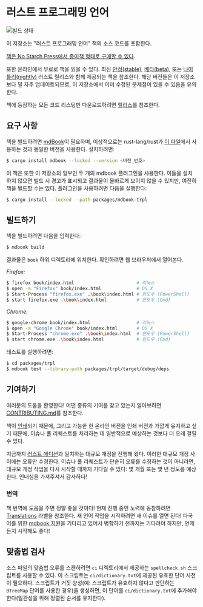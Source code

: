 # 러스트 프로그래밍 언어

![빌드 상태](https://github.com/rust-lang/book/workflows/CI/badge.svg)

이 저장소는 "러스트 프로그래밍 언어" 책의 소스 코드를 포함한다.

[책은 No Starch Press에서 종이책 형태로 구매할 수 있다][nostarch].

[nostarch]: https://nostarch.com/rust-programming-language-2nd-edition

또한 온라인에서 무료로 책을 읽을 수 있다. 최신 [안정(stable)], [베타(beta)], 또는 [나이틀리(nightly)] 러스트 릴리스와 함께 제공되는 책을 참조한다. 해당 버전들은 이 저장소보다 덜 자주 업데이트되므로, 이 저장소에서 이미 수정된 문제점이 있을 수 있음을 유의한다.

[안정(stable)]: https://doc.rust-lang.org/stable/book/
[베타(beta)]: https://doc.rust-lang.org/beta/book/
[나이틀리(nightly)]: https://doc.rust-lang.org/nightly/book/

책에 등장하는 모든 코드 리스팅만 다운로드하려면 [릴리스]를 참조한다.

[릴리스]: https://github.com/rust-lang/book/releases

## 요구 사항

책을 빌드하려면 [mdBook]이 필요하며, 이상적으로는 rust-lang/rust가 [이 파일][rust-mdbook]에서 사용하는 것과 동일한 버전을 사용한다. 설치하려면:

[mdBook]: https://github.com/rust-lang/mdBook
[rust-mdbook]: https://github.com/rust-lang/rust/blob/master/src/tools/rustbook/Cargo.toml

```bash
$ cargo install mdbook --locked --version <버전_번호>
```

이 책은 또한 이 저장소의 일부인 두 개의 mdbook 플러그인을 사용한다. 이들을 설치하지 않으면 빌드 시 경고가 표시되고 결과물이 올바르게 보이지 않을 수 있지만, 여전히 책을 빌드할 수는 있다. 플러그인을 사용하려면 다음을 실행한다:

```bash
$ cargo install --locked --path packages/mdbook-trpl
```

## 빌드하기

책을 빌드하려면 다음을 입력한다:

```bash
$ mdbook build
```

결과물은 `book` 하위 디렉토리에 위치한다. 확인하려면 웹 브라우저에서 열어본다.

_Firefox:_

```bash
$ firefox book/index.html                       # 리눅스
$ open -a "Firefox" book/index.html             # OS X
$ Start-Process "firefox.exe" .\book\index.html # 윈도우 (PowerShell)
$ start firefox.exe .\book\index.html           # 윈도우 (Cmd)
```

_Chrome:_

```bash
$ google-chrome book/index.html                 # 리눅스
$ open -a "Google Chrome" book/index.html       # OS X
$ Start-Process "chrome.exe" .\book\index.html  # 윈도우 (PowerShell)
$ start chrome.exe .\book\index.html            # 윈도우 (Cmd)
```

테스트를 실행하려면:

```bash
$ cd packages/trpl
$ mdbook test --library-path packages/trpl/target/debug/deps
```

## 기여하기

여러분의 도움을 환영한다! 어떤 종류의 기여를 찾고 있는지 알아보려면 [CONTRIBUTING.md][contrib]를 참조한다.

[contrib]: https://github.com/rust-lang/book/blob/main/CONTRIBUTING.md

책이 [인쇄][nostarch]되기 때문에, 그리고 가능한 한 온라인 버전을 인쇄 버전과 가깝게 유지하고 싶기 때문에, 이슈나 풀 리퀘스트를 처리하는 데 일반적으로 예상하는 것보다 더 오래 걸릴 수 있다.

지금까지 [러스트 에디션](https://doc.rust-lang.org/edition-guide/)과 일치하는 대규모 개정을 진행해 왔다. 이러한 대규모 개정 사이에는 오류만 수정한다. 이슈나 풀 리퀘스트가 단순히 오류를 수정하는 것이 아니라면, 대규모 개정 작업을 다시 시작할 때까지 기다릴 수 있다: 몇 개월 또는 몇 년 정도를 예상한다. 인내심을 가져주셔서 감사하다!

### 번역

책 번역에 도움을 주면 정말 좋을 것이다! 현재 진행 중인 노력에 동참하려면 [Translations] 라벨을 참조한다. 새 언어 작업을 시작하려면 새 이슈를 열면 된다! 다국어를 위한 [mdbook 지원]을 기다리고 있어서 병합하기 전까지는 기다려야 하지만, 언제든지 시작해도 좋다!

[Translations]: https://github.com/rust-lang/book/issues?q=is%3Aopen+is%3Aissue+label%3ATranslations
[mdbook 지원]: https://github.com/rust-lang/mdBook/issues/5

## 맞춤법 검사

소스 파일의 맞춤법 오류를 스캔하려면 `ci` 디렉토리에서 제공하는 `spellcheck.sh` 스크립트를 사용할 수 있다. 이 스크립트는 `ci/dictionary.txt`에 제공된 유효한 단어 사전이 필요하다. 스크립트가 거짓 양성(예: 스크립트가 유효하지 않다고 판단하는 `BTreeMap` 단어를 사용한 경우)을 생성하면, 이 단어를 `ci/dictionary.txt`에 추가해야 한다(일관성을 위해 정렬된 순서를 유지한다).